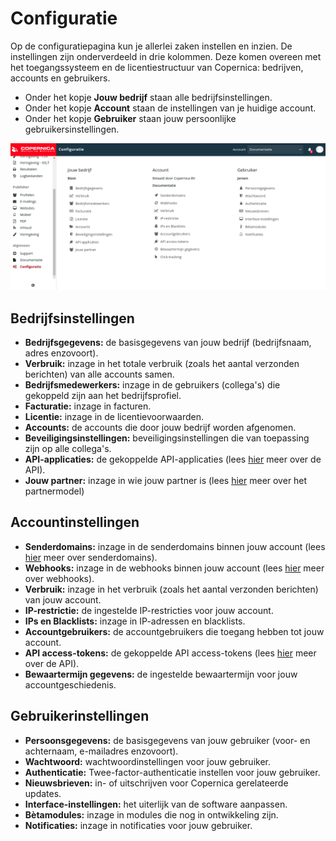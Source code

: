 # Configuratie
Op de configuratiepagina kun je allerlei zaken instellen en inzien. De instellingen zijn onderverdeeld in drie kolommen. Deze komen overeen met het toegangssysteem en de licentiestructuur van Copernica: bedrijven, accounts en gebruikers.

* Onder het kopje __Jouw bedrijf__ staan alle bedrijfsinstellingen.
* Onder het kopje __Account__ staan de instellingen van je huidige account.  
* Onder het kopje __Gebruiker__ staan jouw persoonlijke gebruikersinstellingen.

![Copernica-configuratie](../images/nl/copernicaconfiguratie.png)

## Bedrijfsinstellingen  
* __Bedrijfsgegevens:__ de basisgegevens van jouw bedrijf (bedrijfsnaam, adres enzovoort). 
* __Verbruik:__ inzage in het totale verbruik (zoals het aantal verzonden berichten) van alle accounts samen. 
* __Bedrijfsmedewerkers:__ inzage in de gebruikers (collega's) die gekoppeld zijn aan het bedrijfsprofiel. 
* __Facturatie:__ inzage in facturen. 
* __Licentie:__ inzage in de licentievoorwaarden. 
* __Accounts:__ de accounts die door jouw bedrijf worden afgenomen. 
* __Beveiligingsinstellingen:__ beveiligingsinstellingen die van toepassing zijn op alle collega's.
* __API-applicaties:__ de gekoppelde API-applicaties (lees [hier](./apis) meer over de API). 
* __Jouw partner:__ inzage in wie jouw partner is (lees [hier](https://www.copernica.com/nl/support/partners) meer over het partnermodel)  

## Accountinstellingen
* __Senderdomains:__ inzage in de senderdomains binnen jouw account (lees [hier](./sender-domains) meer over senderdomains).
* __Webhooks:__ inzage in de webhooks binnen jouw account (lees [hier](./webhooks) meer over webhooks).
* __Verbruik:__ inzage in het verbruik (zoals het aantal verzonden berichten) van jouw account.  
* __IP-restrictie:__ de ingestelde IP-restricties voor jouw account.
* __IPs en Blacklists:__ inzage in IP-adressen en blacklists.
* __Accountgebruikers:__ de accountgebruikers die toegang hebben tot jouw account.
* __API access-tokens:__ de gekoppelde API access-tokens (lees [hier](./apis) meer over de API).
* __Bewaartermijn gegevens:__ de ingestelde bewaartermijn voor jouw accountgeschiedenis.

## Gebruikerinstellingen  
* __Persoonsgegevens:__ de basisgegevens van jouw gebruiker (voor- en achternaam, e-mailadres enzovoort). 
* __Wachtwoord:__ wachtwoordinstellingen voor jouw gebruiker.
* __Authenticatie:__ Twee-factor-authenticatie instellen voor jouw gebruiker.
* __Nieuwsbrieven:__ in- of uitschrijven voor Copernica gerelateerde updates. 
* __Interface-instellingen:__ het uiterlijk van de software aanpassen.  
* __Bètamodules:__ inzage in modules die nog in ontwikkeling zijn. 
* __Notificaties:__ inzage in notificaties voor jouw gebruiker.
